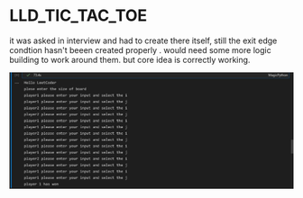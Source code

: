 # LLD_TIC_TAC_TOE

it was asked in interview and had to create there itself, still the exit edge condtion hasn't beeen created properly . would need some more logic building to work around them. but core idea is correctly working. 

![Alt text](images/Capture.JPG?raw=true "Title")

